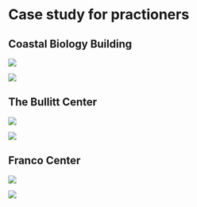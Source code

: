 # Case study for practioners

## Coastal Biology Building

![](<../.gitbook/assets/0 (4).png>)



![](<../.gitbook/assets/1 (24).png>)



## The Bullitt Center

![](<../.gitbook/assets/2 (4).png>)



![](<../.gitbook/assets/3 (1).png>)



## Franco Center

![](<../.gitbook/assets/4 (1).png>)



![](<../.gitbook/assets/5 (6).png>)
